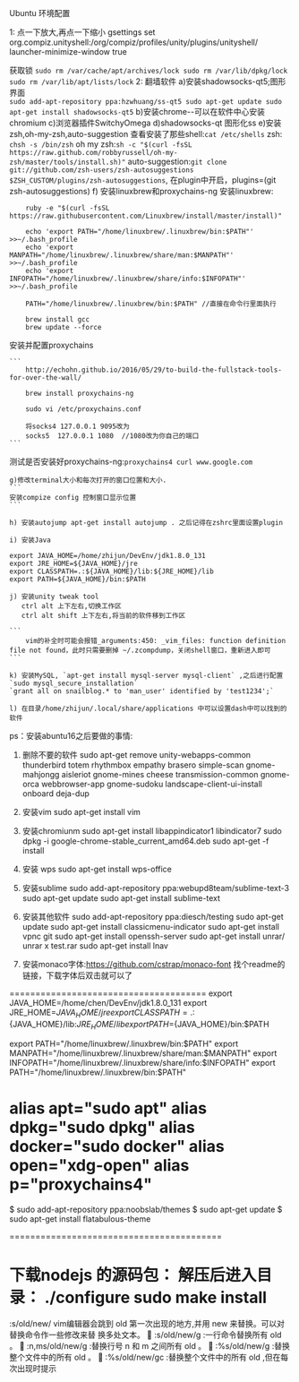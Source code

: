 Ubuntu 环境配置


1: 点一下放大,再点一下缩小
gsettings set org.compiz.unityshell:/org/compiz/profiles/unity/plugins/unityshell/ launcher-minimize-window true

获取锁
	```
		sudo rm /var/cache/apt/archives/lock
		sudo rm /var/lib/dpkg/lock
		sudo rm /var/lib/apt/lists/lock
	```
2: 翻墙软件
    a)安装shadowsocks-qt5;图形界面	
	```
		sudo add-apt-repository ppa:hzwhuang/ss-qt5
		sudo apt-get update
		sudo apt-get install shadowsocks-qt5
	```
    b)安装chrome--可以在软件中心安装chromium
    c)浏览器插件SwitchyOmega
    d)shadowsocks-qt 图形化ss
    e)安装zsh,oh-my-zsh,auto-suggestion
	查看安装了那些shell:`cat /etc/shells`
	zsh: `chsh -s /bin/zsh`
	oh my zsh:`sh -c "$(curl -fsSL https://raw.github.com/robbyrussell/oh-my-zsh/master/tools/install.sh)"`
	auto-suggestion:`git clone git://github.com/zsh-users/zsh-autosuggestions $ZSH_CUSTOM/plugins/zsh-autosuggestions`, 在plugin中开启，plugins=(git zsh-autosuggestions)
    f) 安装linuxbrew和proxychains-ng
安装linuxbrew:
```
    ruby -e "$(curl -fsSL https://raw.githubusercontent.com/Linuxbrew/install/master/install)"

    echo 'export PATH="/home/linuxbrew/.linuxbrew/bin:$PATH"' >>~/.bash_profile
    echo 'export MANPATH="/home/linuxbrew/.linuxbrew/share/man:$MANPATH"' >>~/.bash_profile
    echo 'export INFOPATH="/home/linuxbrew/.linuxbrew/share/info:$INFOPATH"' >>~/.bash_profile

    PATH="/home/linuxbrew/.linuxbrew/bin:$PATH" //直接在命令行里面执行

    brew install gcc
    brew update --force
```
安装并配置proxychains 

	```
		http://echohn.github.io/2016/05/29/to-build-the-fullstack-tools-for-over-the-wall/
		
		brew install proxychains-ng

		sudo vi /etc/proxychains.conf

		将socks4 127.0.0.1 9095改为
		socks5  127.0.0.1 1080  //1080改为你自己的端口
	```
测试是否安装好proxychains-ng:`proxychains4 curl www.google.com`


    g)修改terminal大小和每次打开的窗口位置和大小.
	```
	安装compize config 控制窗口显示位置	
	```

    h) 安装autojump apt-get install autojump . 之后记得在zshrc里面设置plugin

    i) 安装Java
```
export JAVA_HOME=/home/zhijun/DevEnv/jdk1.8.0_131
export JRE_HOME=${JAVA_HOME}/jre
export CLASSPATH=.:${JAVA_HOME}/lib:${JRE_HOME}/lib
export PATH=${JAVA_HOME}/bin:$PATH
```

    j) 安装unity tweak tool
       ctrl alt 上下左右,切换工作区
       ctrl alt shift 上下左右,将当前的软件移到工作区 

	```
		vim的补全时可能会报错_arguments:450: _vim_files: function definition file not found，此时只需要删掉 ~/.zcompdump，关闭shell窗口，重新进入即可
	```

    k) 安装MySQL, `apt-get install mysql-server mysql-client` ,之后进行配置`sudo mysql_secure_installation`
	`grant all on snailblog.* to 'man_user' identified by 'test1234';`

    l) 在目录/home/zhijun/.local/share/applications 中可以设置dash中可以找到的软件




ps：安装abuntu16之后要做的事情:
1) 删除不要的软件
sudo apt-get remove unity-webapps-common thunderbird totem rhythmbox empathy brasero simple-scan gnome-mahjongg aisleriot gnome-mines cheese transmission-common gnome-orca webbrowser-app gnome-sudoku  landscape-client-ui-install onboard deja-dup
2) 安装vim
sudo apt-get install vim
3) 安装chromiunm
sudo apt-get install libappindicator1 libindicator7
sudo dpkg -i google-chrome-stable_current_amd64.deb
sudo apt-get -f install
4) 安装 wps
sudo apt-get install wps-office
5) 安装sublime
sudo add-apt-repository ppa:webupd8team/sublime-text-3
sudo apt-get update
sudo apt-get install sublime-text 

6) 安装其他软件
sudo add-apt-repository ppa:diesch/testing
sudo apt-get update
sudo apt-get install classicmenu-indicator
sudo apt-get install vpnc git
sudo apt-get install openssh-server
sudo apt-get install unrar/ unrar x test.rar
sudo apt-get install lnav

7) 安装monaco字体:https://github.com/cstrap/monaco-font
找个readme的链接，下载字体后双击就可以了




======================================
export JAVA_HOME=/home/chen/DevEnv/jdk1.8.0_131
export JRE_HOME=${JAVA_HOME}/jre
export CLASSPATH=.:${JAVA_HOME}/lib:${JRE_HOME}/lib
export PATH=${JAVA_HOME}/bin:$PATH

export PATH="/home/linuxbrew/.linuxbrew/bin:$PATH"
export MANPATH="/home/linuxbrew/.linuxbrew/share/man:$MANPATH"
export INFOPATH="/home/linuxbrew/.linuxbrew/share/info:$INFOPATH"
export PATH="/home/linuxbrew/.linuxbrew/bin:$PATH"


alias apt="sudo apt"
alias dpkg="sudo dpkg"
alias docker="sudo docker"
alias open="xdg-open"
alias p="proxychains4"
=================================================



$ sudo add-apt-repository ppa:noobslab/themes
$ sudo apt-get update
$ sudo apt-get install flatabulous-theme


=========================================


下载nodejs 的源码包：
解压后进入目录：
./configure
sudo make install
=========================



:s/old/new/
vim编辑器会跳到 old 第一次出现的地方,并用 new 来替换。可以对替换命令作一些修改来替
换多处文本。
 :s/old/new/g :一行命令替换所有 old 。
 :n,ms/old/new/g :替换行号 n 和 m 之间所有 old 。
 :%s/old/new/g :替换整个文件中的所有 old 。
 :%s/old/new/gc :替换整个文件中的所有 old ,但在每次出现时提示
